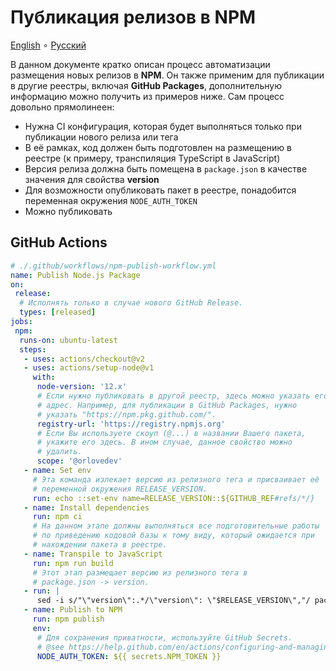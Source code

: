 # Публикация релизов в NPM

[English](./npm.en.md) ∘ [Русский](./npm.ru.md)

В данном документе кратко описан процесс автоматизации размещения новых релизов в **NPM**. Он также применим для публикации в другие реестры, включая **GitHub Packages**, дополнительную информацию можно получить из примеров ниже. Сам процесс довольно прямолинеен:

- Нужна CI конфигурация, которая будет выполняться только при публикации нового релиза или тега
- В её рамках, код должен быть подготовлен на размещению в реестре (к примеру, транспиляция TypeScript в JavaScript)
- Версия релиза должна быть помещена в `package.json` в качестве значения для свойства **version**
- Для возможности опубликовать пакет в реестре, понадобится переменная окружения `NODE_AUTH_TOKEN`
- Можно публиковать

## GitHub Actions

```yml
# ./.github/workflows/npm-publish-workflow.yml
name: Publish Node.js Package
on:
 release:
  # Исполнять только в случае нового GitHub Release.
  types: [released]
jobs:
 npm:
  runs-on: ubuntu-latest
  steps:
   - uses: actions/checkout@v2
   - uses: actions/setup-node@v1
     with:
      node-version: '12.x'
      # Если нужно публиковать в другой реестр, здесь можно указать его
      # адрес. Например, для публикации в GitHub Packages, нужно
      # указать "https://npm.pkg.github.com/".
      registry-url: 'https://registry.npmjs.org'
      # Если Вы используете скоуп (@...) в названии Вашего пакета,
      # укажите его здесь. В ином случае, данное свойство можно
      # удалить.
      scope: '@orlovedev'
   - name: Set env
     # Эта команда излекает версию из релизного тега и присваивает её
     # переменной окружения RELEASE_VERSION.
     run: echo ::set-env name=RELEASE_VERSION::${GITHUB_REF#refs/*/}
   - name: Install dependencies
     run: npm ci
     # На данном этапе должны выполняться все подготовительные работы
     # по приведению кодовой базы к тому виду, который ожидается при
     # нахождении пакета в реестре.
   - name: Transpile to JavaScript
     run: npm run build
     # Этот этап размещает версию из релизного тега в
     # package.json -> version.
   - run: |
      sed -i s/"\"version\":.*/\"version\": \"$RELEASE_VERSION\","/ package.json
   - name: Publish to NPM
     run: npm publish
     env:
      # Для сохранения приватности, используйте GitHub Secrets.
      # @see https://help.github.com/en/actions/configuring-and-managing-workflows/creating-and-storing-encrypted-secrets
      NODE_AUTH_TOKEN: ${{ secrets.NPM_TOKEN }}
```

